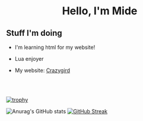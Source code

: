 <h1 align="center">Hello, I'm Mide
</h1>

## Stuff I'm doing

- I'm learning html for my website! [](https://encrypted-tbn0.gstatic.com/images?q=tbn:ANd9GcSS9v00g4XP1X0sFzxp64FIBSIgchtoRkAZSj_fjzq75u16gd3RcOmWYHJazTTHc6WSt30:https://www.w3.org/html/logo/downloads/HTML5_Logo.svg&usqp=CAU)

- Lua enjoyer

- My website: [Crazygird](https://crazygird.github.io)
</br>
</br>


[![trophy](https://github-profile-trophy.vercel.app/?username=Crazygird)](https://github.com/ryo-ma/github-profile-trophy)

   ![Anurag's GitHub stats](https://github-readme-stats.vercel.app/api?username=Crazygird&show_icons=true&theme=dark) [![GitHub Streak](https://github-readme-streak-stats.herokuapp.com?user=Crazygird&theme=dark&hide_border=true&date_format=M%20j%5B%2C%20Y%5D)](https://git.io/streak-stats)
